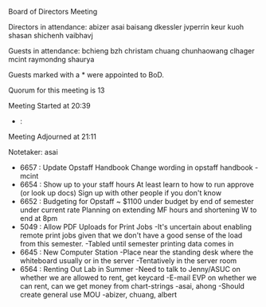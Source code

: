 Board of Directors Meeting

Directors in attendance:
abizer
asai
baisang
dkessler
jvperrin
keur
kuoh
shasan
shichenh
vaibhavj

Guests in attendance:
bchieng
bzh
christam
chuang
chunhaowang
clhager
mcint
raymondng
shaurya

Guests marked with a * were appointed to BoD.


Quorum for this meeting is 13

Meeting Started at 20:39

* <RT NUMBER>: <TOPIC>

Meeting Adjourned at 21:11

Notetaker: asai

* 6657 : Update Opstaff Handbook
	Change wording in opstaff handbook
	-mcint
* 6654 : Show up to your staff hours
	At least learn to how to run approve (or look up docs)
	Sign up with other people if you don't know
* 6652 : Budgeting for Opstaff
	~ $1100 under budget by end of semester under current rate
	Planning on extending MF hours and shortening W to end at 8pm
* 5049 : Allow PDF Uploads for Print Jobs
	-It's uncertain about enabling remote print jobs given that we don't
	have a good sense of the load from this semester.
	-Tabled until semester printing data comes in
* 6645 : New Computer Station
	-Place near the standing desk where the whiteboard usually
	or in the server
	-Tentatively in the server room
* 6564 : Renting Out Lab in Summer
	-Need to talk to Jenny/ASUC on whether we are allowed to rent, get keycard
	-E-mail EVP on whether we can rent, can we get money from chart-strings
		-asai, ahong
	-Should create general use MOU
		-abizer, chuang, albert

